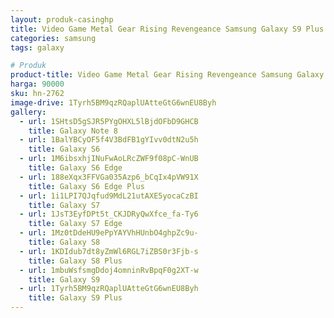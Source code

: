 ```yaml
---
layout: produk-casinghp
title: Video Game Metal Gear Rising Revengeance Samsung Galaxy S9 Plus Case
categories: samsung
tags: galaxy

# Produk
product-title: Video Game Metal Gear Rising Revengeance Samsung Galaxy S9 Plus Case
harga: 90000
sku: hn-2762
image-drive: 1Tyrh5BM9qzRQaplUAtteGtG6wnEU8Byh
gallery:
  - url: 1SHtsD5gSJR5PYgOHXL5lBjdOFbD9GHCB
    title: Galaxy Note 8
  - url: 1BalYBCyOF5f4V3BdFB1gYIvv0dtN2u5h
    title: Galaxy S6
  - url: 1M6ibsxhjINuFwAoLRcZWF9f08pC-WnUB
    title: Galaxy S6 Edge
  - url: 188eXqx3FFVGa035Azp6_bCqIx4pVW91X
    title: Galaxy S6 Edge Plus
  - url: 1i1LPI7QJqfud9MdL21utAXE5yocaCzBI
    title: Galaxy S7
  - url: 1JsT3EyfDPt5t_CKJDRyQwXfce_fa-Ty6
    title: Galaxy S7 Edge
  - url: 1Mz0tDdeHU9ePpYAYVhHUnbO4ghpZc9u-
    title: Galaxy S8
  - url: 1KDIdub7dt8yZmWl6RGL7iZBS0r3Fjb-s
    title: Galaxy S8 Plus
  - url: 1mbuWsfsmgDdoj4omninRvBpqF0g2XT-w
    title: Galaxy S9
  - url: 1Tyrh5BM9qzRQaplUAtteGtG6wnEU8Byh
    title: Galaxy S9 Plus
---
```

